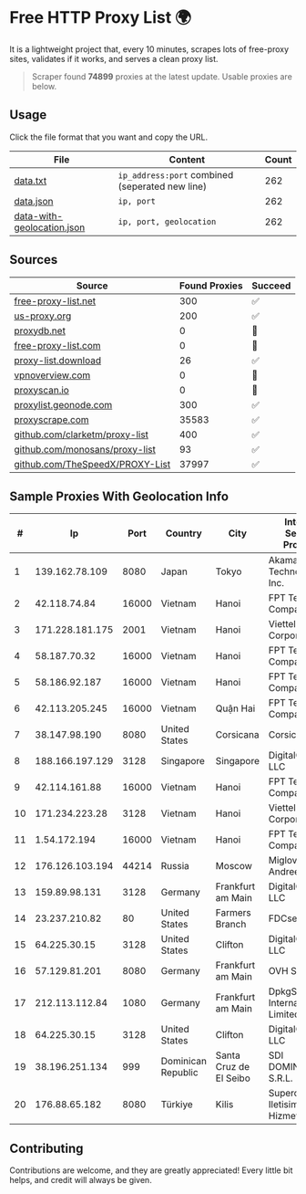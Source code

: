 
# Free HTTP Proxy List 🌍

It is a lightweight project that, every 10 minutes, scrapes lots of free-proxy sites, validates if it works, and serves a clean proxy list.


> Scraper found **74899** proxies at the latest update. Usable proxies are below.

## Usage

Click the file format that you want and copy the URL.


|File|Content|Count|
|----|-------|-----|
|[data.txt](https://raw.githubusercontent.com/themiralay/Proxy-List-World/master/data.txt)|`ip_address:port` combined (seperated new line)|262|
|[data.json](https://raw.githubusercontent.com/themiralay/Proxy-List-World/master/data.json)|`ip, port`|262|
|[data-with-geolocation.json](https://raw.githubusercontent.com/themiralay/Proxy-List-World/master/data-with-geolocation.json)|`ip, port, geolocation`|262|

## Sources

|Source|Found Proxies|Succeed|
|------|-------------|-------|
|[free-proxy-list.net](https://free-proxy-list.net)|300|✅|
|[us-proxy.org](https://www.us-proxy.org)|200|✅|
|[proxydb.net](http://proxydb.net)|0|🚫|
|[free-proxy-list.com](https://free-proxy-list.com/?page=&port=&type%5B%5D=http&type%5B%5D=https&up_time=0&search=Search)|0|🚫|
|[proxy-list.download](https://www.proxy-list.download/HTTP)|26|✅|
|[vpnoverview.com](https://vpnoverview.com/privacy/anonymous-browsing/free-proxy-servers)|0|🚫|
|[proxyscan.io](https://www.proxyscan.io)|0|🚫|
|[proxylist.geonode.com](https://proxylist.geonode.com/api/proxy-list?limit=300&page=1&sort_by=lastChecked&sort_type=desc&protocols=http,https)|300|✅|
|[proxyscrape.com](https://api.proxyscrape.com/v2/?request=displayproxies&protocol=http&timeout=10000&country=all&ssl=all&anonymity=all)|35583|✅|
|[github.com/clarketm/proxy-list](https://raw.githubusercontent.com/clarketm/proxy-list/master/proxy-list-raw.txt)|400|✅|
|[github.com/monosans/proxy-list](https://raw.githubusercontent.com/monosans/proxy-list/main/proxies/http.txt)|93|✅|
|[github.com/TheSpeedX/PROXY-List](https://raw.githubusercontent.com/TheSpeedX/PROXY-List/master/http.txt)|37997|✅|


## Sample Proxies With Geolocation Info

|#|Ip|Port|Country|City|Internet Service Provider|
|-|--|----|-------|----|-------------------------|
|1|139.162.78.109|8080|Japan|Tokyo|Akamai Technologies, Inc.|
|2|42.118.74.84|16000|Vietnam|Hanoi|FPT Telecom Company|
|3|171.228.181.175|2001|Vietnam|Hanoi|Viettel Corporation|
|4|58.187.70.32|16000|Vietnam|Hanoi|FPT Telecom Company|
|5|58.186.92.187|16000|Vietnam|Hanoi|FPT Telecom Company|
|6|42.113.205.245|16000|Vietnam|Quận Hai|FPT Telecom Company|
|7|38.147.98.190|8080|United States|Corsicana|Corsicana ISD|
|8|188.166.197.129|3128|Singapore|Singapore|DigitalOcean, LLC|
|9|42.114.161.88|16000|Vietnam|Hanoi|FPT Telecom Company|
|10|171.234.223.28|3128|Vietnam|Hanoi|Viettel Corporation|
|11|1.54.172.194|16000|Vietnam|Hanoi|FPT Telecom Company|
|12|176.126.103.194|44214|Russia|Moscow|Miglovets Egor Andreevich|
|13|159.89.98.131|3128|Germany|Frankfurt am Main|DigitalOcean, LLC|
|14|23.237.210.82|80|United States|Farmers Branch|FDCservers.net|
|15|64.225.30.15|3128|United States|Clifton|DigitalOcean, LLC|
|16|57.129.81.201|8080|Germany|Frankfurt am Main|OVH SAS|
|17|212.113.112.84|1080|Germany|Frankfurt am Main|DpkgSoft International Limited|
|18|64.225.30.15|3128|United States|Clifton|DigitalOcean, LLC|
|19|38.196.251.134|999|Dominican Republic|Santa Cruz de El Seibo|SDI DOMINICANA, S.R.L.|
|20|176.88.65.182|8080|Türkiye|Kilis|Superonline Iletisim Hizmetleri A.S.|



## Contributing

Contributions are welcome, and they are greatly appreciated! Every
little bit helps, and credit will always be given.

